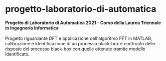 # progetto-laboratorio-di-automatica
**Progetto di Laboratorio di Automatica 2021 - Corso della Laurea Triennale in Ingegneria Informatica**
<br><br>
Progetto riguardante DFT e applicazione dell'algoritmo FFT in MATLAB, calibrazione e identificazione di un processo black-box e confronto delle risposte del processo black-box con quelle ottenute tramite modello identificato.
